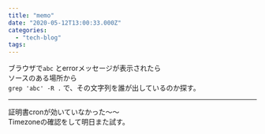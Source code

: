 ```yaml
---
title: "memo"
date: "2020-05-12T13:00:33.000Z"
categories: 
  - "tech-blog"
tags: 
---
```


ブラウザで`abc` とerrorメッセージが表示されたら  
ソースのある場所から  
`grep 'abc' -R .` で、その文字列を誰が出しているのか探す。

* * *

証明書cronが効いていなかった〜〜  
Timezoneの確認をして明日また試す。
